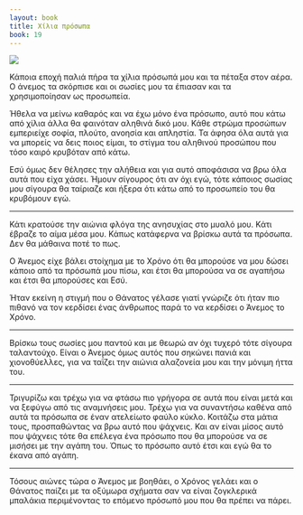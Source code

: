 ```yaml
---
layout: book
title: Χίλια πρόσωπα
book: 19
---
```


<img src="{{ site.url }}/assets/images/19/deschronia.png" class="img-responsive">

Κάποια εποχή παλιά πήρα τα χίλια πρόσωπά μου και τα πέταξα στον αέρα. Ο άνεμος τα σκόρπισε και οι σωσίες μου τα έπιασαν και τα χρησιμοποίησαν ως προσωπεία.

Ήθελα να μείνω καθαρός και να έχω μόνο ένα πρόσωπο, αυτό που κάτω από χίλια άλλα θα φαινόταν αληθινά δικό μου. Κάθε στρώμα προσώπων εμπεριείχε σοφία, πλούτο, ανοησία και απληστία. Τα άφησα όλα αυτά για να μπορείς να δεις ποιος είμαι, το στίγμα του αληθινού προσώπου που τόσο καιρό κρυβόταν από κάτω.

Εσύ όμως δεν θέλησες την αλήθεια και για αυτό αποφάσισα να βρω όλα αυτά που είχα χάσει. Ήμουν σίγουρος ότι αν όχι εγώ, τότε κάποιος σωσίας μου σίγουρα θα ταίριαζε και ήξερα ότι κάτω από το προσωπείο του θα κρυβόμουν εγώ.

* * * * *

Κάτι κρατούσε την αιώνια φλόγα της ανησυχίας στο μυαλό μου. Κάτι έβραζε το αίμα μέσα μου. Κάπως κατάφερνα να βρίσκω αυτά τα πρόσωπα. Δεν θα μάθαινα ποτέ το πως.

Ο Άνεμος είχε βάλει στοίχημα με το Χρόνο ότι θα μπορούσε να μου δώσει κάποιο από τα πρόσωπά μου πίσω, και έτσι θα μπορούσα να σε αγαπήσω και έτσι θα μπορούσες και Εσύ.

Ήταν εκείνη η στιγμή που ο Θάνατος γέλασε γιατί γνώριζε ότι ήταν πιο πιθανό να τον κερδίσει ένας άνθρωπος παρά το να κερδίσει ο Άνεμος το Χρόνο.

* * * * *

Βρίσκω τους σωσίες μου παντού και με θεωρώ αν όχι τυχερό τότε σίγουρα ταλαντούχο. Είναι ο Άνεμος όμως αυτός που σηκώνει πανιά και χιονοθύελλες, για να ταΐζει την αιώνια αλαζονεία μου και την μόνιμη ήττα του.

* * * * *

Τριγυρίζω και τρέχω για να φτάσω πιο γρήγορα σε αυτά που είναι μετά και να ξεφύγω από τις αναμνήσεις μου. Τρέχω για να συναντήσω καθένα από αυτά τα πρόσωπα σε έναν ατελείωτο φαύλο κύκλο. Κοιτάζω στα μάτια τους, προσπαθώντας να βρω αυτό που ψάχνεις. Και αν είναι μίσος αυτό που ψάχνεις τότε θα επέλεγα ένα πρόσωπο που θα μπορούσε να σε μισήσει με την αγάπη του. Όπως το πρόσωπο αυτό έτσι και εγώ θα το έκανα από αγάπη.

* * * * *

Τόσους αιώνες τώρα ο Άνεμος με βοηθάει, ο Χρόνος γελάει και ο Θάνατος παίζει με τα οξύμωρα σχήματα σαν να είναι ζογκλερικά μπαλάκια περιμένοντας το επόμενο πρόσωπό μου που θα πρέπει να πάρει.
